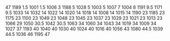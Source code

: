 47
1189 1.5
1001 1.5
1006 3
1188 5
1028 5
1003 5
1007 7
1004 8
1191 9.5
1171 9.5
1033 14
1032 14
1022 14
1020 14
1018 14
1008 14
1015 14
1190 23
1185 23
1175 23
1100 23
1049 23
1048 23
1045 23
1037 23
1029 23
1021 23
1013 23
1066 29
1050 30.5
1042 30.5
1063 34
1060 34
1043 34
1019 34
1009 34
1027 37
1193 40
1040 40
1030 40
1024 40
1016 40
1056 43
1080 44.5
1039 44.5
1036 46
1195 47
